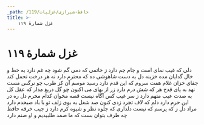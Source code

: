 ```yaml
---
_path: /حافظ-شیرازی/غزلیات/119
title: >-
    غزل شمارهٔ ۱۱۹
---
```

# غزل شمارهٔ ۱۱۹

دلی که غیب نمای است و جام جم دارد
ز خاتمی که دمی گم شود چه غم دارد
به خط و خال گدایان مده خزینه دل
به دست شاهوشی ده که محترم دارد
نه هر درخت تحمل کند جفای خزان
غلام همت سروم که این قدم دارد
رسید موسم آن کز طرب چو نرگس مست
نهد به پای قدح هر که شش درم دارد
زر از بهای می اکنون چو گل دریغ مدار
که عقل کل به صدت عیب متهم دارد
ز سر غیب کس آگاه نیست قصه مخوان
کدام محرم دل ره در این حرم دارد
دلم که لاف تجرد زدی کنون صد شغل
به بوی زلف تو با باد صبحدم دارد
مراد دل ز که پرسم که نیست دلداری
که جلوه نظر و شیوه کرم دارد
ز جیب خرقه حافظ چه طرف بتوان بست
که ما صمد طلبیدیم و او صنم دارد
